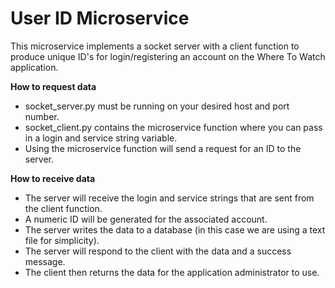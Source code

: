 # User ID Microservice

This microservice implements a socket server with a client function to produce unique ID's for login/registering an account on the Where To Watch application.

**How to request data**

* socket_server.py must be running on your desired host and port number.
* socket_client.py contains the microservice function where you can pass in a login and service string variable.
* Using the microservice function will send a request for an ID to the server.

**How to receive data**

* The server will receive the login and service strings that are sent from the client function.
* A numeric ID will be generated for the associated account.
* The server writes the data to a database (in this case we are using a text file for simplicity).
* The server will respond to the client with the data and a success message.
* The client then returns the data for the application administrator to use.
